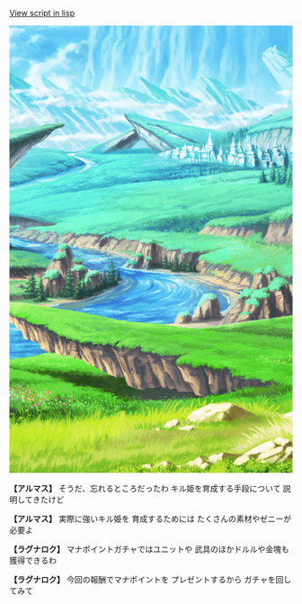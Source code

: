 [View script in lisp](../scripts/110204009.txt)

![plain.png](../images/backgrounds/plain.png)

**【アルマス】**
そうだ、忘れるところだったわ
キル姫を育成する手段について
説明してきたけど

**【アルマス】**
実際に強いキル姫を
育成するためには
たくさんの素材やゼニーが必要よ

**【ラグナロク】**
マナポイントガチャではユニットや
武具のほかドルルや金塊も
獲得できるわ

**【ラグナロク】**
今回の報酬でマナポイントを
プレゼントするから
ガチャを回してみて